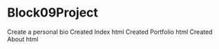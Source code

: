 # Block09Project
Create a personal bio
Created Index html
Created Portfolio html
Created About html

